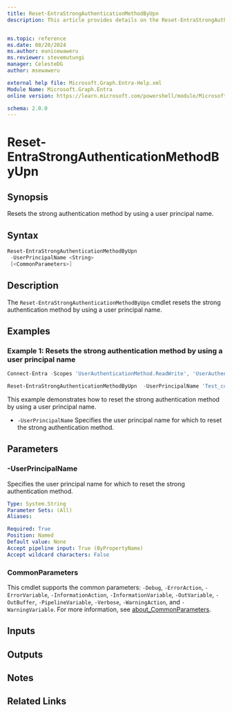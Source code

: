 ```yaml
---
title: Reset-EntraStrongAuthenticationMethodByUpn
description: This article provides details on the Reset-EntraStrongAuthenticationMethodByUpn command.


ms.topic: reference
ms.date: 08/20/2024
ms.author: eunicewaweru
ms.reviewer: stevemutungi
manager: CelesteDG
author: msewaweru

external help file: Microsoft.Graph.Entra-Help.xml
Module Name: Microsoft.Graph.Entra
online version: https://learn.microsoft.com/powershell/module/Microsoft.Graph.Entra/Reset-EntraStrongAuthenticationMethodByUpn

schema: 2.0.0
---
```


# Reset-EntraStrongAuthenticationMethodByUpn

## Synopsis

Resets the strong authentication method by using a user principal name.

## Syntax

```powershell
Reset-EntraStrongAuthenticationMethodByUpn 
 -UserPrincipalName <String> 
 [<CommonParameters>]
```

## Description

The `Reset-EntraStrongAuthenticationMethodByUpn` cmdlet resets the strong authentication method by using a user principal name.

## Examples

### Example 1: Resets the strong authentication method by using a user principal name

```powershell
Connect-Entra -Scopes 'UserAuthenticationMethod.ReadWrite', 'UserAuthenticationMethod.ReadWrite.All'

Reset-EntraStrongAuthenticationMethodByUpn  -UserPrincipalName 'Test_contoso.com#EXT#@M365x99297270.onmicrosoft.com'
```

This example demonstrates how to reset the strong authentication method by using a user principal name.

- `-UserPrincipalName` Specifies the user principal name for which to reset the strong authentication method.

## Parameters

### -UserPrincipalName

Specifies the user principal name for which to reset the strong authentication method.

```yaml
Type: System.String
Parameter Sets: (All)
Aliases:

Required: True
Position: Named
Default value: None
Accept pipeline input: True (ByPropertyName)
Accept wildcard characters: False
```

### CommonParameters

This cmdlet supports the common parameters: `-Debug`, `-ErrorAction`, `-ErrorVariable`, `-InformationAction`, `-InformationVariable`, `-OutVariable`, `-OutBuffer`, `-PipelineVariable`, `-Verbose`, `-WarningAction`, and `-WarningVariable`. For more information, see [about_CommonParameters](https://go.microsoft.com/fwlink/?LinkID=113216).

## Inputs

## Outputs

## Notes

## Related Links
